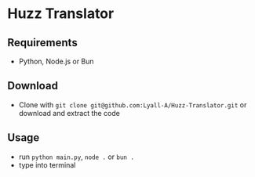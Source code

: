 # Huzz Translator

## Requirements
* Python, Node.js or Bun

## Download
* Clone with `git clone git@github.com:Lyall-A/Huzz-Translator.git` or download and extract the code

## Usage
* run `python main.py`, `node .` or `bun .`
* type into terminal